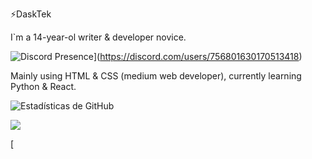 ⚡DaskTek

I`m a 14-year-ol writer & developer novice.

![Discord Presence](https://lanyard-profile-readme.vercel.app/api/756801630170513418
                            )](https://discord.com/users/756801630170513418)

Mainly using HTML & CSS (medium web developer), currently learning Python & React.

![Estadísticas de GitHub](https://github-readme-stats.vercel.app/api?username=Daskyt004&show_icons=true&theme=nightowl)
<p float="left">
  <img src="https://github-readme-stats.vercel.app/api/top-langs/?username=Daskyt004&theme=nightowl">
</p>

[
